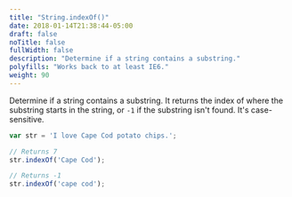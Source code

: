 ```yaml
---
title: "String.indexOf()"
date: 2018-01-14T21:38:44-05:00
draft: false
noTitle: false
fullWidth: false
description: "Determine if a string contains a substring."
polyfills: "Works back to at least IE6."
weight: 90
---
```


Determine if a string contains a substring. It returns the index of where the substring starts in the string, or `-1` if the substring isn't found. It's case-sensitive.

```javascript
var str = 'I love Cape Cod potato chips.';

// Returns 7
str.indexOf('Cape Cod');

// Returns -1
str.indexOf('cape cod');
```